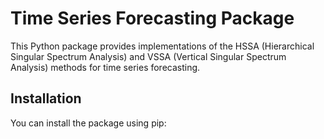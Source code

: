 # Time Series Forecasting Package

This Python package provides implementations of the HSSA (Hierarchical Singular Spectrum Analysis) and VSSA (Vertical Singular Spectrum Analysis) methods for time series forecasting.

## Installation

You can install the package using pip:
